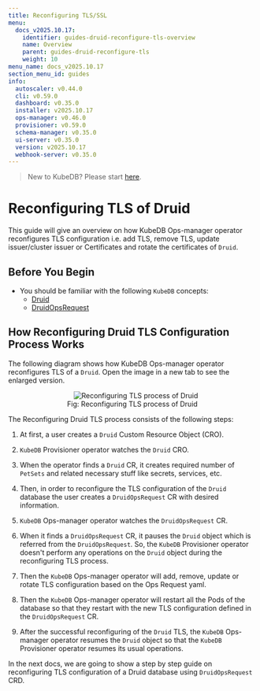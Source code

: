 ```yaml
---
title: Reconfiguring TLS/SSL
menu:
  docs_v2025.10.17:
    identifier: guides-druid-reconfigure-tls-overview
    name: Overview
    parent: guides-druid-reconfigure-tls
    weight: 10
menu_name: docs_v2025.10.17
section_menu_id: guides
info:
  autoscaler: v0.44.0
  cli: v0.59.0
  dashboard: v0.35.0
  installer: v2025.10.17
  ops-manager: v0.46.0
  provisioner: v0.59.0
  schema-manager: v0.35.0
  ui-server: v0.35.0
  version: v2025.10.17
  webhook-server: v0.35.0
---
```


> New to KubeDB? Please start [here](/docs/v2025.10.17/README).

# Reconfiguring TLS of Druid

This guide will give an overview on how KubeDB Ops-manager operator reconfigures TLS configuration i.e. add TLS, remove TLS, update issuer/cluster issuer or Certificates and rotate the certificates of `Druid`.

## Before You Begin

- You should be familiar with the following `KubeDB` concepts:
    - [Druid](/docs/v2025.10.17/guides/druid/concepts/druid)
    - [DruidOpsRequest](/docs/v2025.10.17/guides/druid/concepts/druidopsrequest)

## How Reconfiguring Druid TLS Configuration Process Works

The following diagram shows how KubeDB Ops-manager operator reconfigures TLS of a `Druid`. Open the image in a new tab to see the enlarged version.

<figure align="center">
  <img alt="Reconfiguring TLS process of Druid" src="/docs/v2025.10.17/guides/druid/reconfigure-tls/images/reconfigure-tls.png">
<figcaption align="center">Fig: Reconfiguring TLS process of Druid</figcaption>
</figure>

The Reconfiguring Druid TLS process consists of the following steps:

1. At first, a user creates a `Druid` Custom Resource Object (CRO).

2. `KubeDB` Provisioner  operator watches the `Druid` CRO.

3. When the operator finds a `Druid` CR, it creates required number of `PetSets` and related necessary stuff like secrets, services, etc.

4. Then, in order to reconfigure the TLS configuration of the `Druid` database the user creates a `DruidOpsRequest` CR with desired information.

5. `KubeDB` Ops-manager operator watches the `DruidOpsRequest` CR.

6. When it finds a `DruidOpsRequest` CR, it pauses the `Druid` object which is referred from the `DruidOpsRequest`. So, the `KubeDB` Provisioner  operator doesn't perform any operations on the `Druid` object during the reconfiguring TLS process.

7. Then the `KubeDB` Ops-manager operator will add, remove, update or rotate TLS configuration based on the Ops Request yaml.

8. Then the `KubeDB` Ops-manager operator will restart all the Pods of the database so that they restart with the new TLS configuration defined in the `DruidOpsRequest` CR.

9. After the successful reconfiguring of the `Druid` TLS, the `KubeDB` Ops-manager operator resumes the `Druid` object so that the `KubeDB` Provisioner  operator resumes its usual operations.

In the next docs, we are going to show a step by step guide on reconfiguring TLS configuration of a Druid database using `DruidOpsRequest` CRD.